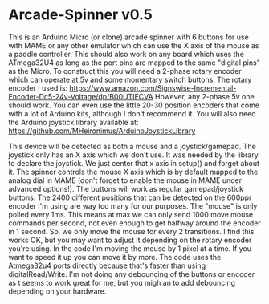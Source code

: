 # Arcade-Spinner v0.5
This is an Arduino Micro (or clone) arcade spinner with 6 buttons for use with MAME or any other emulator which can use the X axis of the mouse as a paddle controller. This should also work on any board which uses the ATmega32U4 as long as the port pins are mapped to the same "digital pins" as the Micro. To construct this you will need a 2-phase rotary encoder which can operate at 5v and some momentary switch buttons. The rotary encoder I used is: https://www.amazon.com/Signswise-Incremental-Encoder-Dc5-24v-Voltage/dp/B00UTIFCVA 
However, any 2-phase 5v one should work. You can even use the little 20-30 position encoders that come with a lot of Arduino kits, although I don't recommend it. You will also need the Arduino joystick library available at: https://github.com/MHeironimus/ArduinoJoystickLibrary

This device will be detected as both a mouse and a joystick/gamepad. The joystick only has an X axis which we don't use. It was needed by the library to declare the joystick. We just center that x axis in setup() and forget about it. The spinner controls the mouse X axis which is by default mapped to the analog dial in MAME (don't forget to enable the mouse in MAME under advanced options!). The buttons will work as regular gamepad/joystick buttons. The 2400 different positions that can be detected on the 600ppr encoder I'm using are way too many for our purposes. The "mouse" is only polled every 1ms. This means at max we can only send 1000 move mouse commands per second, not even enough to get halfway around the encoder in 1 second. So, we only move the mouse for every 2 transitions. I find this works OK, but you may want to adjust it depending on the rotary encoder you're using. In the code I'm moving the mouse by 1 pixel at a time. If you want to speed it up you can move it by more. The code uses the Atmega32u4 ports directly because that's faster than using digitalRead/Write. I'm not doing any debouncing of the buttons or encoder as t seems to work great for me, but you migh an to add debouncing depending on your hardware.
